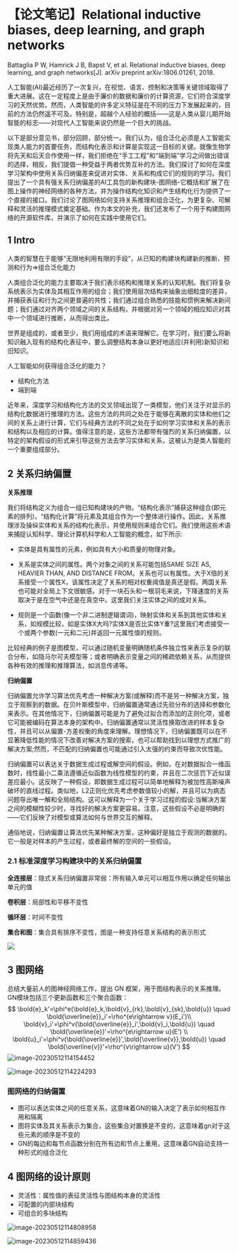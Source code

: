 # 【论文笔记】Relational inductive biases, deep learning, and graph networks


Battaglia P W, Hamrick J B, Bapst V, et al. Relational inductive biases, deep learning, and graph networks[J]. arXiv preprint arXiv:1806.01261, 2018.

人工智能(AI)最近经历了一次复兴，在视觉、语言、控制和决策等关键领域取得了重大进展。这在一定程度上是由于廉价的数据和廉价的计算资源，它们符合深度学习的天然优势。然而，人类智能的许多定义特征是在不同的压力下发展起来的，目前的方法仍然遥不可及。特别是，超越个人经验的概括——这是人类从婴儿期开始智能的标志——对现代人工智能来说仍然是一个巨大的挑战。

以下是部分意见书，部分回顾，部分统一。我们认为，组合泛化必须是人工智能实现类人能力的首要任务，而结构化表示和计算是实现这一目标的关键。就像生物学将先天和后天合作使用一样，我们拒绝在“手工工程”和“端到端”学习之间做出错误的选择，相反，我们提倡一种受益于两者优势互补的方法。我们探讨了如何在深度学习架构中使用关系归纳偏差来促进对实体、关系和构成它们的规则的学习。我们提出了一个具有强关系归纳偏差的AI工具包的新构建块-图网络-它概括和扩展了在图上操作的神经网络的各种方法，并为操作结构化知识和产生结构化行为提供了一个直接的接口。我们讨论了图网络如何支持关系推理和组合泛化，为更复杂、可解释和灵活的推理模式奠定基础。作为本文的补充，我们还发布了一个用于构建图网络的开源软件库，并演示了如何在实践中使用它们。

## 1 Intro

人类的智慧在于能够“无限地利用有限的手段”，从已知的构建块构建新的推断、预测和行为=>组合泛化能力

人类组合泛化的能力主要取决于我们表示结构和推理关系的认知机制。我们将复杂系统表示为实体及其相互作用的组合；我们使用层次结构来抽象出细粒度的差异，并捕获表征和行为之间更普遍的共性；我们通过组合熟悉的技能和惯例来解决新问题；我们通过对齐两个领域之间的关系结构，并根据对另一个领域的相应知识对其中一个领域进行推断，从而得出类比。

世界是组成的，或者至少，我们用组成的术语来理解它。在学习时，我们要么将新知识融入现有的结构化表征中，要么调整结构本身以更好地适应(并利用)新知识和旧知识。

人工智能如何获得组合泛化的能力？

- 结构化方法
- 端到端

近年来，深度学习和结构化方法的交叉领域出现了一类模型，他们关注于对显示的结构化数据进行推理的方法。这些方法的共同之处在于能够在离散的实体和他们之间的关系上进行计算，它们与经典方法的不同之处在于如何学习实体和关系的表示和结构以及相应的计算。值得注意的是，这些方法都带有强烈的关系归纳偏置，以特定的架构假设的形式来引导这些方法去学习实体和关系，这被认为是类人智能的一个重要组成部分。

## 2 关系归纳偏置

**关系推理**

我们将结构定义为组合一组已知构建块的产物。“结构化表示”捕获这种组合(即元素的排列)，“结构化计算”将元素及其组合作为一个整体进行操作。因此，关系推理涉及操纵实体和关系的结构化表示，并使用规则来组合它们。我们使用这些术语来捕捉认知科学、理论计算机科学和人工智能的概念，如下所示:

- 实体是具有属性的元素，例如具有大小和质量的物理对象。

- 关系是实体之间的属性。两个对象之间的关系可能包括SAME SIZE AS, HEAVIER THAN, AND DISTANCE FROM。关系也可以有属性。大于X倍的关系接受一个属性X，该属性决定了关系的相对权重阈值是真还是假。两国关系也可能对全局上下文很敏感。对于一块石头和一根羽毛来说，下降速度的关系取决于是在空气中还是在真空中。这里我们关注实体之间的成对关系。

- 规则是一个函数(像一个非二进制逻辑谓词)，映射实体和关系到其他实体和关系，如规模比较，如是实体X大吗?实体X是否比实体Y重?这里我们考虑接受一个或两个参数(一元和二元)并返回一元属性值的规则。

比较经典的例子是图模型，可以通过随机变量明确随机条件独立性来表示复杂的联合分布，如隐马尔可夫模型等；或者明确表示变量之间的稀疏依赖关系，从而提供各种有效的推理和推理算法，如消息传递等。

**归纳偏置**

归纳偏置允许学习算法优先考虑一种解决方案(或解释)而不是另一种解决方案，独立于观察到的数据。在贝叶斯模型中，归纳偏置通常通过先验分布的选择和参数化来表示。在其他情况下，归纳偏置可能是为了避免过拟合而添加的正则化项，或者它可能被编码在算法本身的架构中。归纳偏置通常以灵活性换取改进的样本复杂性，并且可以从偏置-方差权衡的角度来理解。理想情况下，归纳偏置既可以在不显著降低性能的情况下改善对解决方案的搜索，也可以帮助找到以理想方式推广的解决方案;然而，不匹配的归纳偏置也可能通过引入太强的约束而导致次优性能。

归纳偏置可以表达关于数据生成过程或解空间的假设。例如，在对数据拟合一维函数时，线性最小二乘法遵循近似函数为线性模型的约束，并且在二次惩罚下近似误差应最小。这反映了一种假设，即数据生成过程可以简单地解释为被加性高斯噪声破坏的直线过程。类似地，L2正则化优先考虑参数值较小的解，并且可以为病态问题导出唯一解和全局结构。这可以解释为一个关于学习过程的假设:当解决方案之间的模糊性较少时，寻找好的解决方案更容易。注意，这些假设不必是明确的——它们反映了对模型或算法如何与世界交互的解释。

通俗地说，归纳偏置让算法优先某种解决方案，这种偏好是独立于观测的数据的。它一般是对样本的产生过程，或者最终解的空间的一些假设。

### 2.1 标准深度学习构建块中的关系归纳偏置

**全连接层**：隐式关系归纳偏置非常弱：所有输入单元可以相互作用以确定任何输出单元的值

**卷积层**：局部性和平移不变性

**循环层**：时间不变性

**集合和图**：集合具有排序不变性，图是一种支持任意关系结构的表示形式

<img src="https://cdn.jsdelivr.net/gh/Catigeart/imgHost/img/dl/image-20230511231546255.png"/>

## 3 图网络

总结大量前人的图神经网络工作，提出 GN 框架，用于图结构表示的关系推理。GN模块包括三个更新函数和三个聚合函数：
$$
\bold{e}_k'=\phi^e(\bold{e}_k,\bold{v}_{rk},\bold{v}_{sk},\bold{u}) \quad \bold{\overline{e}}_i'=\rho^{e\rightarrow v}(E_i')\\
\bold{v}_i'=\phi^v(\bold{\overline{e}}_i',\bold{v}_i,\bold{u}) \quad \bold{\overline{e}}'=\rho^{e\rightarrow u}(E') \\
\bold{u}_i'=\phi^v(\bold{\overline{e}}',\bold{\overline{v}},\bold{u}) \quad \bold{\overline{v}}'=\rho^{v\rightarrow u}(V')
$$
![image-20230512114154452](https://cdn.jsdelivr.net/gh/Catigeart/imgHost/img/dl/image-20230512114154452.png)

![image-20230512114224293](https://cdn.jsdelivr.net/gh/Catigeart/imgHost/img/dl/image-20230512114224293.png)

### 图网络的归纳偏置

- 图可以表达实体之间的任意关系，这意味着GN的输入决定了表示如何相互作用和隔离
- 图将实体及其关系表示为集合，这些集合对置换是不变的，这意味着gn对于这些元素的顺序是不变的
- GN的每边和每节点函数分别在所有边和节点上重用，这意味着GN自动支持一种形式的组合泛化

## 4 图网络的设计原则

- 灵活性：属性值的表征灵活性与图结构本身的灵活性
- 可配置的内部块结构
- 可组合的多块结构

![image-20230512114808958](https://cdn.jsdelivr.net/gh/Catigeart/imgHost/img/dl/image-20230512114808958.png)

![image-20230512114859436](https://cdn.jsdelivr.net/gh/Catigeart/imgHost/img/dl/image-20230512114859436.png)
